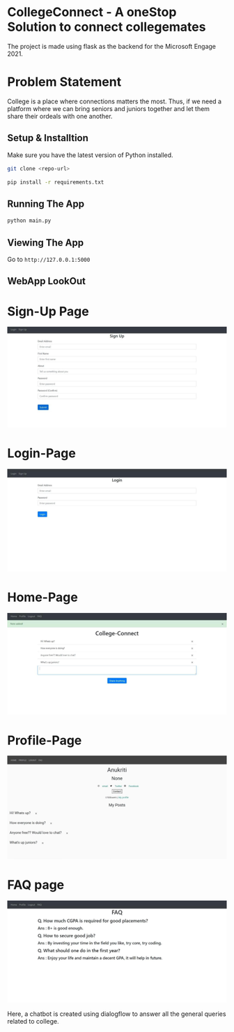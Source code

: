# CollegeConnect - A oneStop Solution to connect collegemates 

The project is made using flask as the backend for the Microsoft Engage 2021.

# Problem Statement

College is a place where connections matters the most. Thus, if we need a platform where we can bring seniors and juniors together and let them share their ordeals with one another.

## Setup & Installtion

Make sure you have the latest version of Python installed.

```bash
git clone <repo-url>
```

```bash
pip install -r requirements.txt
```

## Running The App

```bash
python main.py
```

## Viewing The App

Go to `http://127.0.0.1:5000`

## WebApp LookOut
# Sign-Up Page
![alt text](https://github.com/KratiAnu/CollegeConnecti/blob/master/sign_up_page.jpeg)

# Login-Page
![alt text](https://github.com/KratiAnu/CollegeConnecti/blob/master/login_page.jpeg)

# Home-Page

![alt text](https://github.com/KratiAnu/CollegeConnecti/blob/master/home_page.jpeg)

# Profile-Page

![alt text](https://github.com/KratiAnu/CollegeConnecti/blob/master/profile_page.jpeg)

# FAQ page

![alt text](https://github.com/KratiAnu/CollegeConnecti/blob/master/faq_page.jpeg)

Here, a chatbot is created using dialogflow to answer all the general queries related to college.


